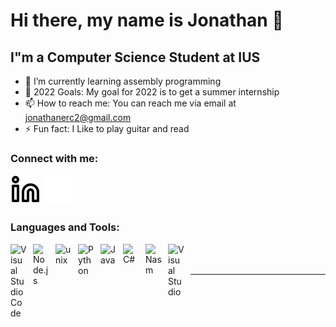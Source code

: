 # Hi there, my name is Jonathan 👋 

## I"m a Computer Science Student at IUS

- 🌱 I’m currently learning assembly programming
- 🥅 2022 Goals: My goal for 2022 is to get a summer internship
- 📫 How to reach me: You can reach me via email at jonathanerc2@gmail.com
- ⚡ Fun fact: I Like to play guitar and read

### Connect with me:

[![website](./img/linkedin-light.svg)](https://linkedin.com/in/codeSTACKr#gh-light-mode-only)
[![website](./img/linkedin-dark.svg)](https://linkedin.com/in/codeSTACKr#gh-dark-mode-only)

### Languages and Tools:

<img align="left" alt="Visual Studio Code" width="26px" src="https://cdn.jsdelivr.net/gh/devicons/devicon/icons/vscode/vscode-original.svg" style="padding-right:10px;" />
<img align="left" alt="Node.js" width="26px" src="https://cdn.jsdelivr.net/gh/devicons/devicon/icons/nodejs/nodejs-original.svg" style="padding-right:10px;" />
<img align="left" alt="unix" width="26px" src="https://upload.wikimedia.org/wikipedia/commons/6/6e/UNIX_logo.svg" style="padding-right:10px;" />
<img align="left" alt="Python" width="26px" src="https://cdn.jsdelivr.net/npm/simple-icons@v3/icons/python.svg" style="padding-right:10px;" />
<img align="left" alt="Java" width="26px" src="https://cdn.jsdelivr.net/npm/simple-icons@6.11.0/icons/java.svg" style="padding-right:10px;" />
<img align="left" alt="C#" width="26px" src="https://upload.wikimedia.org/wikipedia/commons/0/0d/C_Sharp_wordmark.svg" style="padding-right:10px;" />
<img align="left" alt="Nasm" width="26px" src="https://upload.wikimedia.org/wikipedia/commons/4/48/Netwide_Assembler.svg" style="padding-right:10px;" />
<img align="left" alt="Visual Studio" width="26px" src="https://cdn.jsdelivr.net/npm/simple-icons@6.11.0/icons/visualstudio.svg" style="padding-right:10px;" />

<br />
<br />

---



[website]: linkedin.com/in/jonathan-roberts-55b9a8232
